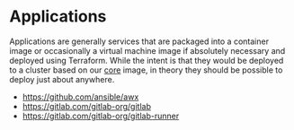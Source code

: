 Applications
==========

Applications are generally services that are packaged into a container image or
occasionally a virtual machine image if absolutely necessary and deployed using
Terraform. While the intent is that they would be deployed to a cluster based
on our [core](../core/README.md) image, in theory they should be possible to
deploy just about anywhere.

* https://github.com/ansible/awx
* https://gitlab.com/gitlab-org/gitlab
* https://gitlab.com/gitlab-org/gitlab-runner
